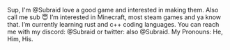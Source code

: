 Sup, I'm @Subraid love a good game and interested in making them. 
Also call me sub 😇
I’m interested in Minecraft, most steam games and ya know that.
I’m currently learning rust and c++ coding languages.
You can reach me with my discord: @Subraid or twitter: also @Subraid.
My Pronouns: He, Him, His.
